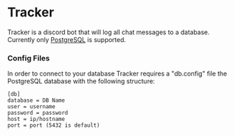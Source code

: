 # Tracker
Tracker is a discord bot that will log all chat messages to a database. Currently only [PostgreSQL](https://www.postgresql.org/) is supported.

### Config Files
In order to connect to your database Tracker requires a "db.config" file the PostgreSQL database with the following structure:

```
[db]
database = DB Name
user = username
password = password
host = ip/hostname
port = port (5432 is default)
```
